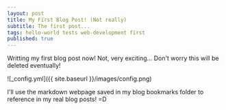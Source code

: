 ```yaml
---
layout: post
title: My First Blog Post! (Not really)
subtitle: The first post...
tags: hello-world tests web-development first
published: true
---
```


Writting my first blog post now! Not, very exciting... Don't worry this will be deleted eventually! 

![_config.yml]({{ site.baseurl }}/images/config.png)

I'll use the markdown webpage saved in my blog bookmarks folder to reference in my real blog posts! =D
